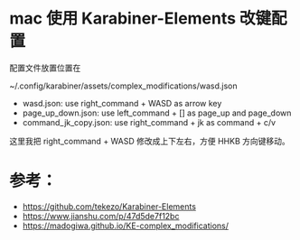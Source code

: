 # mac 使用 Karabiner-Elements  改键配置

配置文件放置位置在

~/.config/karabiner/assets/complex_modifications/wasd.json

- wasd.json: use right_command + WASD as arrow key
- page_up_down.json: use left_command + [] as page_up and page_down
- command_jk_copy.json: use right_command + jk as command + c/v

这里我把 right_command + WASD 修改成上下左右，方便 HHKB 方向键移动。

# 参考：

- https://github.com/tekezo/Karabiner-Elements
- https://www.jianshu.com/p/47d5de7f12bc
- https://madogiwa.github.io/KE-complex_modifications/

